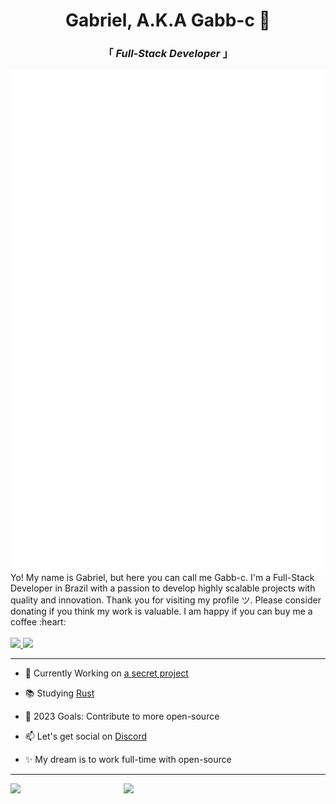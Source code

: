 <div align="center" justify="center">
 
<h1>Gabriel, A.K.A Gabb-c 👋 </h1>
<h3> 「  <em>Full-Stack Developer</em>  」 </h3>

</div>

<img align="left" alt="Metrics" src="https://github.com/Gabb-c/Gabb-c/blob/main/github-metrics.svg" />

<p align="left" >
Yo! My name is Gabriel, but here you can call me Gabb-c. I'm a Full-Stack Developer in Brazil with a passion to develop highly scalable projects with quality and innovation. Thank you for visiting my profile ツ. Please consider donating if you think my work is valuable. I am happy if you can buy me a coffee :heart:
 
<br/>
<br/>
 
<a href="https://liberapay.com/Gabb-c/donate">
 <img src="https://img.shields.io/badge/Liberapay-282a36.svg?style=for-the-badge&logo=liberapay&logoColor=fff&labelColor=F6C915&logoWidth=25" />
</a>
<a href="https://www.paypal.com/donate/?business=8TYDGB7874HT2&no_recurring=0&currency_code=BRL">
 <img src="https://img.shields.io/badge/Payal-282a36.svg?style=for-the-badge&logo=paypal&logoColor=fff&labelColor=00457C&logoWidth=25" />
</a>
 
</p>

---

- 🔭 Currently Working on [a secret project](https://www.youtube.com/watch?v=dQw4w9WgXcQ)

- 📚 Studying [Rust](https://www.rust-lang.org)

- 🏹 2023 Goals: Contribute to more open-source

- 📫 Let's get social on [Discord](https://discordapp.com/users/345609067181375490/)

- ✨ My dream is to work full-time with open-source

---

<img align="left" width="36%" src="https://github-readme-stats.vercel.app/api?username=Gabb-c&count_private=true&show_icons=true&theme=tokyonight" />
<img align="left" width="36%" src="https://github-readme-stats.vercel.app/api/top-langs/?username=Gabb-c&theme=tokyonight&layout=compact" />

<!-- If you're using "main" as default branch
![Metrics](https://github.com/Gabb-c/Gabb-c/blob/main/github-metrics.svg)
-->
